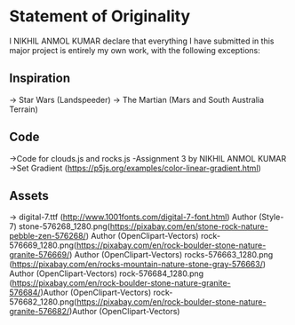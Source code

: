 # Statement of Originality

I NIKHIL ANMOL KUMAR declare that everything I have submitted in this major
project is entirely my own work, with the following exceptions:

## Inspiration
-> Star Wars (Landspeeder)
-> The Martian (Mars and South Australia Terrain)
## Code
->Code for clouds.js and rocks.js -Assignment 3 by NIKHIL ANMOL KUMAR
->Set Gradient (https://p5js.org/examples/color-linear-gradient.html)

## Assets
-> digital-7.ttf  (http://www.1001fonts.com/digital-7-font.html) Author (Style-7)
stone-576268_1280.png(https://pixabay.com/en/stone-rock-nature-pebble-zen-576268/) Author (OpenClipart-Vectors)
rock-576669_1280.png(https://pixabay.com/en/rock-boulder-stone-nature-granite-576669/) Author (OpenClipart-Vectors)
rocks-576663_1280.png (https://pixabay.com/en/rocks-mountain-nature-stone-gray-576663/) Author (OpenClipart-Vectors)
rock-576684_1280.png (https://pixabay.com/en/rock-boulder-stone-nature-granite-576684/)Author (OpenClipart-Vectors)
rock-576682_1280.png(https://pixabay.com/en/rock-boulder-stone-nature-granite-576682/)Author (OpenClipart-Vectors)
